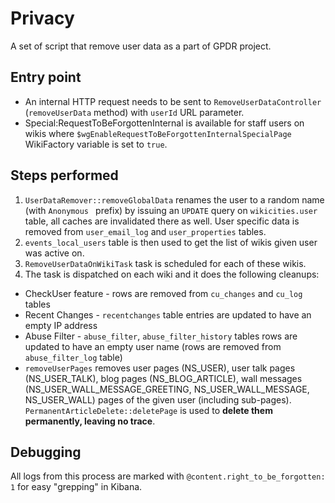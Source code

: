 Privacy
=======

A set of script that remove user data as a part of GPDR project.

## Entry point

* An internal HTTP request needs to be sent to `RemoveUserDataController` (`removeUserData` method) with `userId` URL parameter.
* Special:RequestToBeForgottenInternal is available for staff users on wikis where `$wgEnableRequestToBeForgottenInternalSpecialPage` WikiFactory variable is set to `true`.

## Steps performed

1. `UserDataRemover::removeGlobalData` renames the user to a random name (with `Anonymous ` prefix) by issuing an `UPDATE` query on `wikicities.user` table, all caches are invalidated there as well. User specific data is removed from `user_email_log` and `user_properties` tables.
2. `events_local_users` table is then used to get the list of wikis given user was active on.
3. `RemoveUserDataOnWikiTask` task is scheduled for each of these wikis.
4. The task is dispatched on each wiki and it does the following cleanups:
 * CheckUser feature - rows are removed from `cu_changes` and `cu_log` tables
 * Recent Changes - `recentchanges` table entries are updated to have an empty IP address
 * Abuse Filter - `abuse_filter`, `abuse_filter_history` tables rows are updated to have an empty user name (rows are removed from `abuse_filter_log` table)
 * `removeUserPages` removes user pages (NS_USER), user talk pages (NS_USER_TALK), blog pages (NS_BLOG_ARTICLE), wall messages (NS_USER_WALL_MESSAGE_GREETING, NS_USER_WALL_MESSAGE, NS_USER_WALL) pages of the given user (including sub-pages). `PermanentArticleDelete::deletePage` is used to **delete them permanently, leaving no trace**.
 
 ## Debugging
 
 All logs from this process are marked with `@content.right_to_be_forgotten: 1` for easy "grepping" in Kibana.
